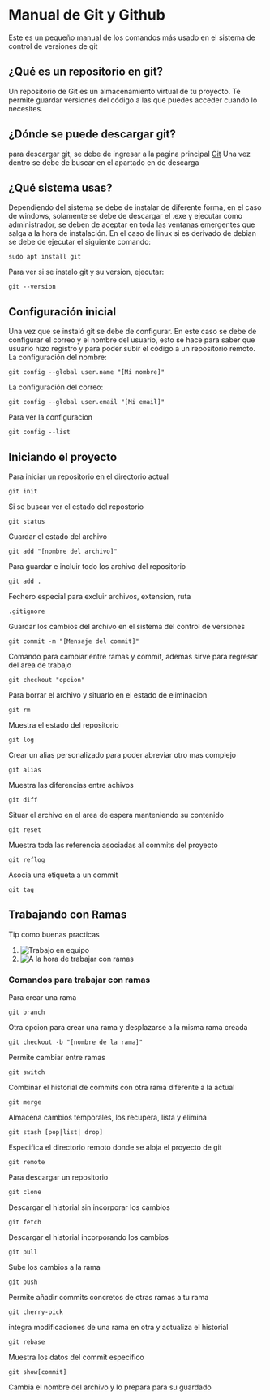 # Manual de Git y Github
Este es un pequeño manual de los comandos más usado en el sistema de control de versiones de git

## ¿Qué es un repositorio en git?
Un repositorio de Git es un almacenamiento virtual de tu proyecto. Te permite guardar versiones del código a las que puedes acceder cuando lo necesites.

## ¿Dónde se puede descargar git?
para descargar git, se debe de ingresar a la pagina principal [Git](https://git-scm.com/) Una vez dentro se debe de buscar en el apartado en de descarga

## ¿Qué sistema usas?
Dependiendo del sistema se debe de instalar de diferente forma, en el caso de windows, solamente se debe de descargar el .exe y ejecutar como administrador, se deben de aceptar en toda las ventanas emergentes que salga a la hora de instalación.
En el caso de linux si es derivado de debian se debe de ejecutar el siguiente comando:
```
sudo apt install git
```
Para ver si se instalo git y su version, ejecutar:
```
git --version
```
## Configuración inicial 
Una vez que se instaló git se debe de configurar. En este caso se debe de configurar el correo y el nombre del usuario, esto se hace para saber que usuario hizo registro y para poder subir el código a un repositorio remoto.
La configuración del nombre:
```
git config --global user.name "[Mi nombre]"
```
La configuración del correo:
```
git config --global user.email "[Mi email]"
```
Para ver la configuracion 
```
git config --list
```
## Iniciando el proyecto
Para iniciar un repositorio en el directorio actual
```
git init
```
Si se buscar ver el estado del repostorio
```
git status
```
Guardar el estado del archivo
```
git add "[nombre del archivo]"
```
Para guardar e incluir todo los archivo del repositorio
```
git add .
```
Fechero especial para excluir archivos, extension, ruta
```
.gitignore
```
Guardar los cambios del archivo en el sistema del control de versiones
```
git commit -m "[Mensaje del commit]"
```
Comando para cambiar entre ramas y commit, ademas sirve para regresar del area de trabajo
```
git checkout "opcion"
```
Para borrar el archivo y situarlo en el estado de eliminacion
```
git rm
```
Muestra el estado del repositorio
```
git log
```
Crear un alias personalizado para poder abreviar otro mas complejo
```
git alias
```
Muestra las diferencias entre achivos
```
git diff
```
Situar el archivo en el area de espera manteniendo su contenido
```
git reset
```
Muestra toda las referencia asociadas al commits del proyecto 
```
git reflog
```
Asocia una etiqueta a un commit
```
git tag
```
## Trabajando con Ramas 
Tip como buenas practicas 
1. ![Trabajo en equipo]()
1. ![A la hora de trabajar con ramas]()
### Comandos para trabajar con ramas
Para crear una rama 
```
git branch
```
Otra opcion para crear una rama y desplazarse a la misma rama creada
```
git checkout -b "[nombre de la rama]"
```
Permite cambiar entre ramas
```
git switch
```
Combinar el historial de commits con otra rama diferente a la actual
```
git merge
```
Almacena cambios temporales, los recupera, lista y elimina
```
git stash [pop|list| drop]
```
Especifica el directorio remoto donde se aloja el proyecto de git 
```
git remote
```
Para descargar un repositorio
```
git clone
```
Descargar el historial sin incorporar los cambios 
```
git fetch
```
Descargar el historial incorporando los cambios 
```
git pull
```
Sube los cambios a la rama
```
git push
```
Permite añadir commits concretos de otras ramas a tu rama
```
git cherry-pick
```
integra modificaciones de una rama en otra y actualiza el historial
```
git rebase
```
Muestra los datos del commit especifico
```
git show[commit]
```
Cambia el nombre del archivo y lo prepara para su guardado